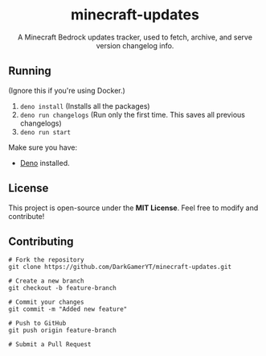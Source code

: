 <div align="center">

  # minecraft-updates
  A Minecraft Bedrock updates tracker, used to fetch, archive, and serve version changelog info.
</div>

## Running
(Ignore this if you're using Docker.)
1. `deno install` (Installs all the packages)
2. `deno run changelogs` (Run only the first time. This saves all previous changelogs)
3. `deno run start`

Make sure you have:
- [Deno](https://deno.com) installed.

## License
This project is open-source under the **MIT License**. Feel free to modify and contribute!  

## Contributing
```shell
# Fork the repository
git clone https://github.com/DarkGamerYT/minecraft-updates.git

# Create a new branch
git checkout -b feature-branch

# Commit your changes
git commit -m "Added new feature"

# Push to GitHub
git push origin feature-branch

# Submit a Pull Request
```
